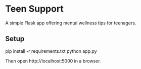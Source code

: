 # Teen Support

A simple Flask app offering mental wellness tips for teenagers.

## Setup

pip install -r requirements.txt
python app.py

Then open http://localhost:5000 in a browser.

